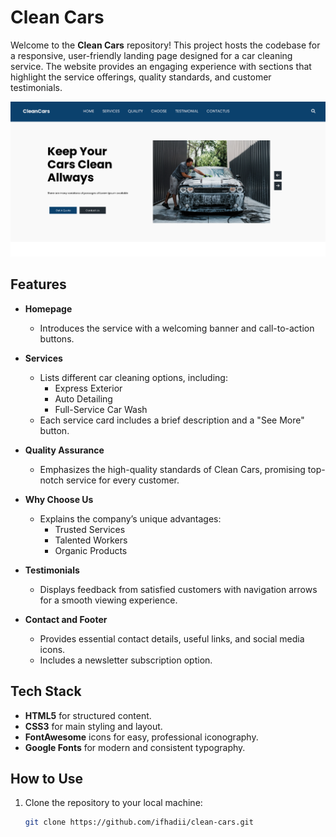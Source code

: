 # Clean Cars

Welcome to the **Clean Cars** repository! This project hosts the codebase for a responsive, user-friendly landing page designed for a car cleaning service. The website provides an engaging experience with sections that highlight the service offerings, quality standards, and customer testimonials.


![Homepage Screenshot](/assets/DescriptionImage/repo-cover.png)


## Features

- **Homepage**  
  - Introduces the service with a welcoming banner and call-to-action buttons.
  
- **Services**  
  - Lists different car cleaning options, including:
    - Express Exterior
    - Auto Detailing
    - Full-Service Car Wash
  - Each service card includes a brief description and a "See More" button.

- **Quality Assurance**  
  - Emphasizes the high-quality standards of Clean Cars, promising top-notch service for every customer.

- **Why Choose Us**  
  - Explains the company’s unique advantages:
    - Trusted Services
    - Talented Workers
    - Organic Products

- **Testimonials**  
  - Displays feedback from satisfied customers with navigation arrows for a smooth viewing experience.

- **Contact and Footer**  
  - Provides essential contact details, useful links, and social media icons.
  - Includes a newsletter subscription option.

## Tech Stack

- **HTML5** for structured content.
- **CSS3** for main styling and layout.
- **FontAwesome** icons for easy, professional iconography.
- **Google Fonts** for modern and consistent typography.

## How to Use

1. Clone the repository to your local machine:
   ```bash
   git clone https://github.com/ifhadii/clean-cars.git
